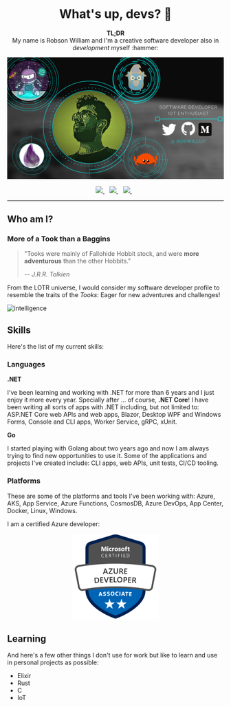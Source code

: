 <h1 align='center'>
  What's up, devs? 👋
</h1>

<p align='center'>
 <b>TL;DR</b>
 <br/>
  My name is Robson William and I'm a creative software developer also in <i>development</i> myself :hammer:
</p>

<p align="center">
  <img width=750 src="https://raw.githubusercontent.com/RWillup/Mithrandir/master/assets/images/banner.png">
</p>

<p align='center'>
  <a href="https://www.linkedin.com/in/robwillup/">
    <img src="https://img.shields.io/badge/linkedin-%230077B5.svg?&style=for-the-badge&logo=linkedin&logoColor=white" />
  </a>&nbsp;&nbsp;
  <!--<a href="https://www.youtube.com/channel/UCIb9Xp3m_tI7kz2K7yXqXmw">
    <img src="https://img.shields.io/badge/youtube-%23FF0000.svg?&style=for-the-badge&logo=youtube&logoColor=white" />        
  </a>&nbsp;&nbsp;-->
  <a href="https://twitter.com/@robwillup">
    <img src="https://img.shields.io/badge/twitter-%231DA1F2.svg?&style=for-the-badge&logo=twitter&logoColor=white" />        
  </a>&nbsp;&nbsp;
  <a href="https://medium.com/@robwillup">
    <img src="https://img.shields.io/badge/medium-%2312100E.svg?&style=for-the-badge&logo=medium&logoColor=white" />        
  </a>&nbsp;&nbsp;  
</p>

---

## Who am I?

### More of a Took than a Baggins

> "Tooks were mainly of Fallohide Hobbit stock, and were **more adventurous** than the other Hobbits."
>
> -- <cite>J.R.R. Tolkien</cite>

From the LOTR universe, I would consider my software developer profile to resemble the traits of the *Tooks*: Eager for new adventures and challenges!

![intelligence](https://media.giphy.com/media/dgUu3sizWUWFG/giphy.gif)

## Skills

Here's the list of my current skills:

### Languages

 **.NET**
 
I've been learning and working with .NET for more than 6 years and I just enjoy it more every year. Specially after ... of course, **.NET Core**! I have been writing all sorts of apps with .NET including, but not limited to: ASP.NET Core web APIs and web apps, Blazor, Desktop WPF and Windows Forms, Console and CLI apps, Worker Service, gRPC, xUnit.
  
 **Go**

I started playing with Golang about two years ago and now I am always trying to find new opportunities to use it. Some of the applications and projects I've created include: CLI apps, web APIs, unit tests, CI/CD tooling.

### Platforms

These are some of the platforms and tools I've been working with: Azure, AKS, App Service, Azure Functions, CosmosDB, Azure DevOps, App Center, Docker, Linux, Windows.

I am a certified Azure developer:

<p align="center">
  <img width=200 src="https://github.com/robwillup/Mithrandir/blob/main/assets/images/azure-developer-associate-600x600.png?raw=true">
</p>

## Learning

And here's a few other things I don't use for work but like to learn and use in personal projects as possible:

* Elixir
* Rust
* C
* IoT
